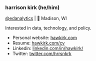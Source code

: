### harrison kirk (he/him)

[@edanalytics](https://github.com/edanalytics) | 📍 Madison, WI

Interested in data, technology, and policy. 

- Personal website: [hawkirk.com](https://hawkirk.com/)
- Resume: [hawkirk.com/cv](https://hawkirk.com/cv)
- Linkedin: [linkedin.com/in/hawkirk/](https://www.linkedin.com/in/hawkirk/)
- Twitter: [twitter.com/hrrsnkrk](https://twitter.com/hrrsnkrk)


<!---
hawkirk/hawkirk is a ✨ special ✨ repository because its `README.md` (this file) appears on your GitHub profile.
You can click the Preview link to take a look at your changes.
--->
